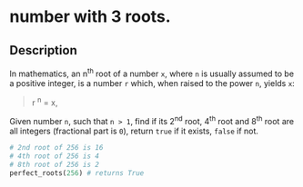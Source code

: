 # number with 3 roots.

## Description

In mathematics, an n<sup>th</sup> root of a number `x`, where `n` is usually assumed to be a positive integer, is a number `r` which, when raised to the power `n`, yields `x`:

> r <sup>n</sup> = x,

Given number `n`, such that `n > 1`, find if its 2<sup>nd</sup> root, 4<sup>th</sup> root and 8<sup>th</sup> root are all integers (fractional part is `0`), return `true` if it exists, `false` if not.

```python
# 2nd root of 256 is 16
# 4th root of 256 is 4
# 8th root of 256 is 2
perfect_roots(256) # returns True
```
